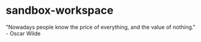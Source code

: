 # sandbox-workspace
"Nowadays people know the price of everything, and the value of nothing." - Oscar Wilde
